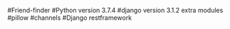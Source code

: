 #Friend-finder
#Python version 3.7.4
#django version 3.1.2
extra modules
#pillow
#channels
#Django restframework